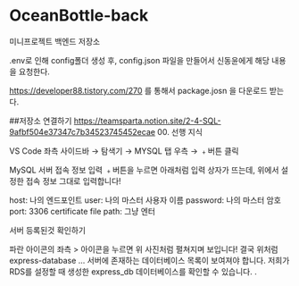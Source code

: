 # OceanBottle-back

미니프로젝트 백엔드 저장소

.env로 인해 config폴더 생성 후, config.json 파일을 만들어서
신동윤에게 해당 내용을 요청한다.

https://developer88.tistory.com/270
를 통해서 package.josn 을 다운로드 받는다.

##저장소 연결하기
https://teamsparta.notion.site/2-4-SQL-9afbf504e37347c7b34523745452ecae 00. 선행 지식

VS Code 좌측 사이드바 → 탐색기 → MYSQL 탭 우측 → ﹢버튼 클릭

MySQL 서버 접속 정보 입력
﹢버튼을 누르면 아래처럼 입력 상자가 뜨는데, 위에서 설정한 접속 정보 그대로 입력합니다!

host: 나의 엔드포인트
user: 나의 마스터 사용자 이름
password: 나의 마스터 암호
port: 3306
certificate file path: 그냥 엔터

서버 등록된것 확인하기

파란 아이콘의 좌측 > 아이콘을 누르면 위 사진처럼 펼쳐지며 보입니다!
결국 위처럼 express-database … 서버에 존재하는 데이터베이스 목록이 보여져야 합니다.
저희가 RDS를 설정할 때 생성한 express_db 데이터베이스를 확인할 수 있습니다.
.
